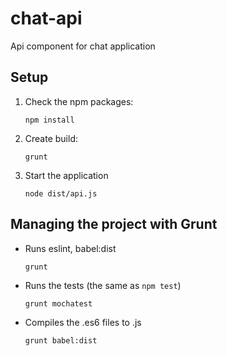 # chat-api
Api component for chat application

## Setup

1. Check the npm packages:

    ```
    npm install
    ```

2. Create build:

    ```
    grunt
    ```

2. Start the application

    ```
    node dist/api.js
    ```

## Managing the project with Grunt

* Runs eslint, babel:dist

    ```
    grunt
    ```

* Runs the tests (the same as ```npm test```)

    ```
    grunt mochatest
    ```

* Compiles the .es6 files to .js

    ```
    grunt babel:dist
    ```
